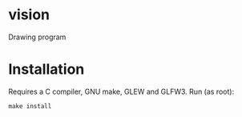 # vision
Drawing program

# Installation
Requires a C compiler, GNU make, GLEW and GLFW3.
Run (as root):
```
make install
```
